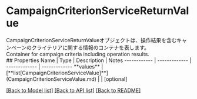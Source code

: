 # CampaignCriterionServiceReturnValue

<div lang=\"ja\">CampaignCriterionServiceReturnValueオブジェクトは、操作結果を含むキャンペーンのクライテリアに関する情報のコンテナを表します。</div> <div lang=\"en\">Container for campaign criteria including operation results.</div> 
## Properties
Name | Type | Description | Notes
------------ | ------------- | ------------- | -------------
**values** | [**list[CampaignCriterionServiceValue]**](CampaignCriterionServiceValue.md) |  | [optional] 

[[Back to Model list]](../README.md#documentation-for-models) [[Back to API list]](../README.md#documentation-for-api-endpoints) [[Back to README]](../README.md)


